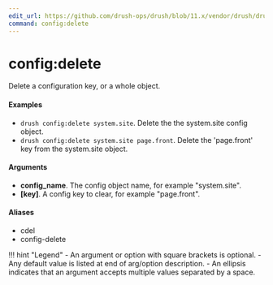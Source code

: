 ```yaml
---
edit_url: https://github.com/drush-ops/drush/blob/11.x/vendor/drush/drush/src/Drupal/Commands/config/ConfigCommands.php
command: config:delete
---
```

# config:delete

Delete a configuration key, or a whole object.

#### Examples

- <code>drush config:delete system.site</code>. Delete the the system.site config object.
- <code>drush config:delete system.site page.front</code>. Delete the 'page.front' key from the system.site object.

#### Arguments

- **config_name**. The config object name, for example "system.site".
- **[key]**. A config key to clear, for example "page.front".

#### Aliases

- cdel
- config-delete

!!! hint "Legend"
    - An argument or option with square brackets is optional.
    - Any default value is listed at end of arg/option description.
    - An ellipsis indicates that an argument accepts multiple values separated by a space.